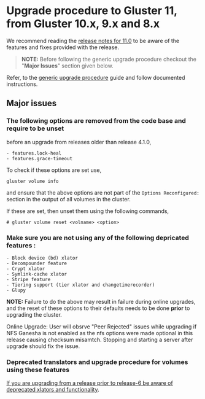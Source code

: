 # Upgrade procedure to Gluster 11, from Gluster 10.x, 9.x and 8.x

We recommend reading the [release notes for 11.0](../release-notes/11.0.md) to be
aware of the features and fixes provided with the release.

> **NOTE:** Before following the generic upgrade procedure checkout the "**Major Issues**" section given below.

Refer, to the [generic upgrade procedure](./generic-upgrade-procedure.md) guide and follow documented instructions.

## Major issues

### The following options are removed from the code base and require to be unset

before an upgrade from releases older than release 4.1.0,

    - features.lock-heal
    - features.grace-timeout

To check if these options are set use,

```console
gluster volume info
```

and ensure that the above options are not part of the `Options Reconfigured:`
section in the output of all volumes in the cluster.

If these are set, then unset them using the following commands,

```{ .console .no-copy }
# gluster volume reset <volname> <option>
```

### Make sure you are not using any of the following depricated features :

    - Block device (bd) xlator
    - Decompounder feature
    - Crypt xlator
    - Symlink-cache xlator
    - Stripe feature
    - Tiering support (tier xlator and changetimerecorder)
    - Glupy

**NOTE:** Failure to do the above may result in failure during online upgrades,
and the reset of these options to their defaults needs to be done **prior** to
upgrading the cluster.

Online Upgrade: User will obsrve "Peer Rejected" issues while upgrading if NFS Ganesha is not enabled as the nfs options
were made optional in this release causing checksum misamtch. Stopping and starting a server after upgrade should fix the issue.

### Deprecated translators and upgrade procedure for volumes using these features

[If you are upgrading from a release prior to release-6 be aware of deprecated xlators and functionality](https://docs.gluster.org/en/latest/Upgrade-Guide/upgrade_to_6/#deprecated-translators-and-upgrade-procedure-for-volumes-using-these-features).

